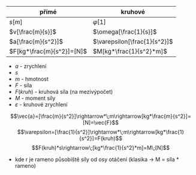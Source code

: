 
| přímé                       | kruhové                      |
| --------------------------- | ---------------------------- |
| $s[m]$                | $\varphi[1]$                 |
| $v[\frac{m}{s}]$      | $\omega[\frac{1}{s}]$        |
| $a[\frac{m}{s^2}]$    | $\varepsilon[\frac{1}{s^2}]$ |
| $F[kg*\frac{m}{s^2}]=[N]$ |$M[kg*\frac{1}{s^2}*m]$|

- $a$ - zrychlení
- $s$
- $m$ - hmotnost
- $F$ - síla
- $F(kruh)$ - kruhová síla (na mezivýpočet)
- $M$ - moment síly
- $\varepsilon$ - kruhové zrychlení    

$$\vec{a}=[\frac{m}{s^2}]\rightarrow*\;m\rightarrow[kg*\frac{m}{s^2}]=[N]=\vec{F}$$
$$\varepsilon=[\frac{1}{s^2}]\rightarrow*\;m\rightarrow[kg*\frac{1}{s^2}]=F(kruh)$$
$$F(kruh)*s\rightarrow\;[kg*\frac{1}{s^2}*m]=M\;[N]$$
- kde r je rameno působiště síly od osy otáčení (klasika $\rightarrow$ M = síla * rameno)